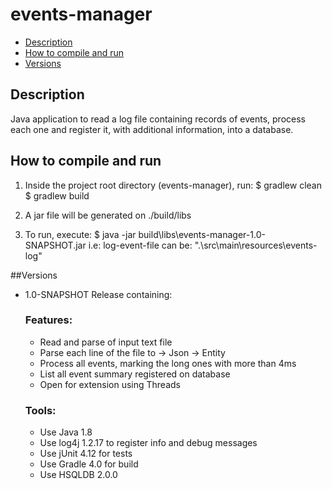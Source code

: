 # events-manager

* [Description](#description)
* [How to compile and run](#how-to-compile-and-run)
* [Versions](#versions)

## Description
Java application to read a log file containing records of events, process each one and 
register it, with additional information, into a database.

## How to compile and run
1. Inside the project root directory (events-manager), run:
   $ gradlew clean
   $ gradlew build

2. A jar file will be generated on ./build/libs

3. To run, execute:
   $ java -jar build\\libs\\events-manager-1.0-SNAPSHOT.jar <log-event-file>
   i.e: log-event-file can be: ".\\src\\main\\resources\\events-log"

##Versions
* 1.0-SNAPSHOT Release containing:
  ### Features:
  * Read and parse of input text file 
  * Parse each line of the file to -> Json -> Entity
  * Process all events, marking the long ones with more than 4ms
  * List all event summary registered on database
  * Open for extension using Threads 
  ### Tools:
  * Use Java 1.8
  * Use log4j 1.2.17 to register info and debug messages
  * Use jUnit 4.12 for tests
  * Use Gradle 4.0 for build
  * Use HSQLDB 2.0.0
